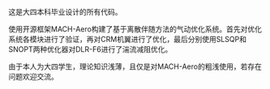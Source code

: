 这是大四本科毕业设计的所有代码。

使用开源框架MACH-Aero构建了基于离散伴随方法的气动优化系统。首先对优化系统各模块进行了验证，再对CRM机翼进行了优化，最后分别使用SLSQP和SNOPT两种优化器对DLR-F6进行了湍流减阻优化。

由于本人为大四学生，理论知识浅薄，且仅是对MACH-Aero的粗浅使用，若存在问题欢迎交流。

